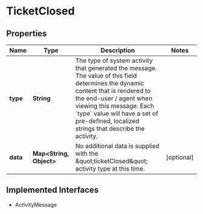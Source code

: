 

# TicketClosed

## Properties

Name | Type | Description | Notes
------------ | ------------- | ------------- | -------------
**type** | **String** | The type of system activity that generated the message. The value of this field determines the dynamic content that is rendered to the end-user / agent when viewing this message. Each &#x60;type&#x60; value will have a set of pre-defined, localized strings that describe the activity. | 
**data** | **Map&lt;String, Object&gt;** | No additional data is supplied with the \&quot;ticketClosed\&quot; activity type at this time. |  [optional]


## Implemented Interfaces

* ActivityMessage


